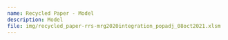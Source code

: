 ```yaml
---
name: Recycled Paper - Model
description: Model
file: img/recycled_paper-rrs-mrg2020integration_popadj_08oct2021.xlsm
---
```

